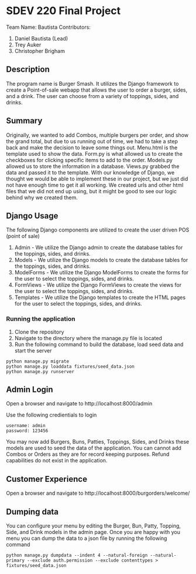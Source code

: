# SDEV 220 Final Project 

Team Name: Bautista
Contributors:
1. Daniel Bautista (Lead)
2. Trey Auker
3. Christopher Brigham

## Description
The program name is Burger Smash.
It utilizes the Django framework to create a Point-of-sale webapp that allows the user to order a burger, sides, and a drink.
The user can choose from a variety of toppings, sides, and drinks. 

## Summary
Originally, we wanted to add Combos, multiple burgers per order, and show the grand total, but due to us running out of time, we had to take a step back and make the decision to leave some things out. 
Menu.html is the template used to show the data. Form.py is what allowed us to create the checkboxes for clicking specific items to add to the order. Models.py allowed us to store the information in a database. Views.py grabbed the data and passed it to the template. With our knowledge of Django, we thought we would be able to implement these in our project, but we just did not have enough time to get it all working. We created urls and other html files that we did not end up using, but it might be good to see our logic behind why we created them.

## Django Usage
The following Django components are utilized to create the user driven POS (point of sale)
1. Admin - We utilize the Django admin to create the database tables for the toppings, sides, and drinks.
1. Models - We utilize the Django models to create the database tables for the toppings, sides, and drinks.
1. ModelForms - We utilize the Django ModelForms to create the forms for the user to select the toppings, sides, and drinks.
1. FormViews - We utilize the Django FormViews to create the views for the user to select the toppings, sides, and drinks.
1. Templates - We utilize the Django templates to create the HTML pages for the user to select the toppings, sides, and drinks.

### Running the application

1. Clone the repository
2. Navigate to the directory where the manage.py file is located
3. Run the following command to build the database, load seed data and start the server
```
python manage.py migrate
python manage.py loaddata fixtures/seed_data.json
python manage.py runserver
```

## Admin Login
Open a browser and navigate to http://localhost:8000/admin

Use the following credientials to login
``` 
username: admin
password: 123456
```
You may now add Burgers, Buns, Patties, Toppings, Sides, and Drinks these models are used to seed the data of the application.
You can cannot add Combos or Orders as they are for record keeping purposes.
Refund capabilities do not exist in the application.
## Customer Experience
Open a browser and navigate to http://localhost:8000/burgorders/welcome/

## Dumping data
You can configure your menu by editing the Burger, Bun, Patty, Topping, Side, and Drink models in the admin page.
Once you are happy with you menu you can dump the data to a json file by running the following command
``` 
python manage.py dumpdata --indent 4 --natural-foreign --natural-primary --exclude auth.permission --exclude contenttypes > fixtures/seed_data.json
```
